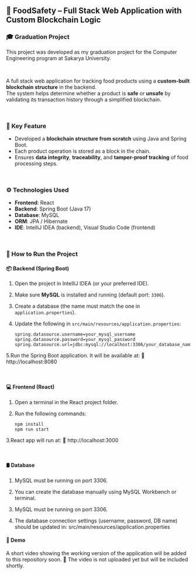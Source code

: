 ## 🥗 FoodSafety – Full Stack Web Application with Custom Blockchain Logic

### 🎓 Graduation Project  
This project was developed as my graduation project for the Computer Engineering program at Sakarya University.  

<br/>

A full stack web application for tracking food products using a **custom-built blockchain structure** in the backend.  
The system helps determine whether a product is **safe** or **unsafe** by validating its transaction history through a simplified blockchain.  

<br/>

### 🔐 Key Feature  
- Developed a **blockchain structure from scratch** using Java and Spring Boot.  
- Each product operation is stored as a block in the chain.  
- Ensures **data integrity**, **traceability**, and **tamper-proof tracking** of food processing steps.  

<br/>

### ⚙️ Technologies Used  
- **Frontend**: React  
- **Backend**: Spring Boot (Java 17)  
- **Database**: MySQL  
- **ORM**: JPA / Hibernate  
- **IDE**: IntelliJ IDEA (backend), Visual Studio Code (frontend)  

<br/>

### 🚀 How to Run the Project  

#### 📦 Backend (Spring Boot)  
1. Open the project in IntelliJ IDEA (or your preferred IDE).  
2. Make sure **MySQL** is installed and running (default port: `3306`).  
3. Create a database (the name must match the one in `application.properties`).  
4. Update the following in `src/main/resources/application.properties`:  

   ```properties
   spring.datasource.username=your_mysql_username  
   spring.datasource.password=your_mysql_password  
   spring.datasource.url=jdbc:mysql://localhost:3306/your_database_name  

5.Run the Spring Boot application. It will be available at:
📍 http://localhost:8080

<br/>

#### 💻 Frontend (React)
1. Open a terminal in the React project folder.

2. Run the following commands:
   ```properties
   npm install  
   npm run start  

3.React app will run at:
📍 http://localhost:3000

<br/>

#### 🛢️ Database
1. MySQL must be running on port 3306.

2. You can create the database manually using MySQL Workbench or terminal.

3. MySQL must be running on port 3306.

4. The database connection settings (username, password, DB name) should be updated in:
      src/main/resources/application.properties

#### 🎥 Demo
A short video showing the working version of the application will be added to this repository soon.
📌 The video is not uploaded yet but will be included shortly.
